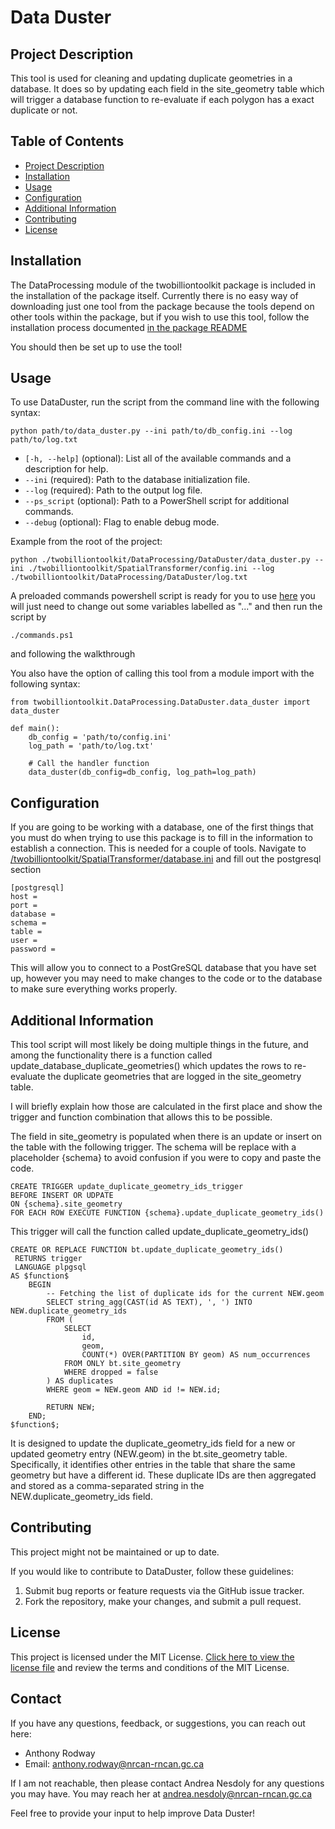 # Data Duster

## Project Description

This tool is used for cleaning and updating duplicate geometries in a database. It does so by updating each field in the site_geometry table which will trigger a database function to re-evaluate if each polygon has a exact duplicate or not.

## Table of Contents

- [Project Description](#project-description)
- [Installation](#installation)
- [Usage](#usage)
- [Configuration](#configuration)
- [Additional Information](#additional-information)
- [Contributing](#contributing)
- [License](#license)

## Installation

The DataProcessing module of the twobilliontoolkit package is included in the installation of the package itself. Currently there is no easy way of downloading just one tool from the package because the tools depend on other tools within the package, but if you wish to use this tool, follow the installation process documented [in the package README](../../../README.md)

You should then be set up to use the tool!

## Usage

To use DataDuster, run the script from the command line with the following syntax:
```
python path/to/data_duster.py --ini path/to/db_config.ini --log path/to/log.txt
```
- `[-h, --help]` (optional): List all of the available commands and a description for help.
- `--ini` (required): Path to the database initialization file.
- `--log` (required): Path to the output log file.
- `--ps_script` (optional): Path to a PowerShell script for additional commands.
- `--debug` (optional): Flag to enable debug mode.

Example from the root of the project:
```
python ./twobilliontoolkit/DataProcessing/DataDuster/data_duster.py --ini ./twobilliontoolkit/SpatialTransformer/config.ini --log ./twobilliontoolkit/DataProcessing/DataDuster/log.txt
```

A preloaded commands powershell script is ready for you to use [here](./commands.ps1) you will just need to change out some variables labelled as "..." and then run the script by 
```
./commands.ps1
```
and following the walkthrough

You also have the option of calling this tool from a module import with the following syntax:
```
from twobilliontoolkit.DataProcessing.DataDuster.data_duster import data_duster

def main():
    db_config = 'path/to/config.ini'
    log_path = 'path/to/log.txt'
    
    # Call the handler function
    data_duster(db_config=db_config, log_path=log_path)
```

## Configuration

If you are going to be working with a database, one of the first things that you must do when trying to use this package is to fill in the information to establish a connection. This is needed for a couple of tools. Navigate to [/twobilliontoolkit/SpatialTransformer/database.ini](/twobilliontoolkit/SpatialTransformer/database.ini) and fill out the postgresql section

```
[postgresql]
host = 
port = 
database = 
schema = 
table = 
user = 
password = 
```
This will allow you to connect to a PostGreSQL database that you have set up, however you may need to make changes to the code or to the database to make sure everything works properly.

## Additional Information

This tool script will most likely be doing multiple things in the future, and among the functionality there is a function called update_database_duplicate_geometries() which updates the rows to re-evaluate the duplicate geometries that are logged in the site_geometry table.

I will briefly explain how those are calculated in the first place and show the trigger and function combination that allows this to be possible.

The field in site_geometry is populated when there is an update or insert on the table with the following trigger. The schema will be replace with a placeholder {schema} to avoid confusion if you were to copy and paste the code.

```
CREATE TRIGGER update_duplicate_geometry_ids_trigger 
BEFORE INSERT OR UDPATE 
ON {schema}.site_geometry 
FOR EACH ROW EXECUTE FUNCTION {schema}.update_duplicate_geometry_ids()
```

This trigger will call the function called update_duplicate_geometry_ids()

```
CREATE OR REPLACE FUNCTION bt.update_duplicate_geometry_ids()
 RETURNS trigger
 LANGUAGE plpgsql
AS $function$
	BEGIN
	    -- Fetching the list of duplicate ids for the current NEW.geom
	    SELECT string_agg(CAST(id AS TEXT), ', ') INTO NEW.duplicate_geometry_ids
	    FROM (
	        SELECT 
	            id, 
	            geom, 
	            COUNT(*) OVER(PARTITION BY geom) AS num_occurrences
	        FROM ONLY bt.site_geometry 
	        WHERE dropped = false
	    ) AS duplicates
	    WHERE geom = NEW.geom AND id != NEW.id;
	    
	    RETURN NEW;
	END;
$function$;
```

It is designed to update the duplicate_geometry_ids field for a new or updated geometry entry (NEW.geom) in the bt.site_geometry table. Specifically, it identifies other entries in the table that share the same geometry but have a different id. These duplicate IDs are then aggregated and stored as a comma-separated string in the NEW.duplicate_geometry_ids field.


## Contributing

This project might not be maintained or up to date.

If you would like to contribute to DataDuster, follow these guidelines:

1. Submit bug reports or feature requests via the GitHub issue tracker.
2. Fork the repository, make your changes, and submit a pull request.

## License

This project is licensed under the MIT License. [Click here to view the license file](../../../LICENSE) and review the terms and conditions of the MIT License.

## Contact

If you have any questions, feedback, or suggestions, you can reach out here:

- Anthony Rodway
- Email: anthony.rodway@nrcan-rncan.gc.ca

If I am not reachable, then please contact Andrea Nesdoly for any questions you may have. You may reach her at andrea.nesdoly@nrcan-rncan.gc.ca

Feel free to provide your input to help improve Data Duster!